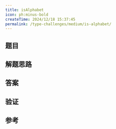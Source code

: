 ```yaml
---
title: isAlphabet
icon: ph:minus-bold
createTime: 2024/12/18 15:37:45
permalink: /type-challenges/medium/is-alphabet/
---
```


## 题目

## 解题思路

## 答案

## 验证

## 参考
